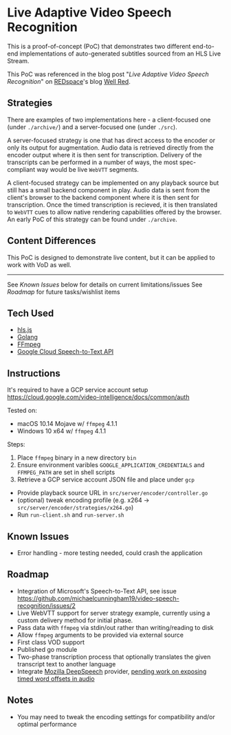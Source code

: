 # Live Adaptive Video Speech Recognition

This is a proof-of-concept (PoC) that demonstrates two different end-to-end implementations of auto-generated subtitles sourced from an HLS Live Stream.

This PoC was referenced in the blog post "_Live Adaptive Video Speech Recognition_" on [REDspace](https://redspace.com)'s blog [Well Red](https://medium.com/well-red/live-adaptive-video-speech-recognition-21345ff380e9).


## Strategies
There are examples of two implementations here - a client-focused one (under `./archive/`) and a server-focused one (under `./src`).

A server-focused strategy is one that has direct access to the encoder or only its output for augmentation. Audio data is retrieved directly from the encoder output where it is then sent for transcription. Delivery of the transcripts can be performed in a number of ways, the most spec-compliant way would be live `WebVTT` segments.

A client-focused strategy can be implemented on any playback source but still has a small backend component in play. Audio data is sent from the client's browser to the backend component where it is then sent for transcription. Once the timed transcription is recieved, it is then translated to `WebVTT` cues to allow native rendering capabilities offered by the browser. An early PoC of this strategy can be found under `./archive`.

## Content Differences
This PoC is designed to demonstrate live content, but it can be applied to work with VoD as well.

------

See *Known Issues* below for details on current limitations/issues
See *Roadmap* for future tasks/wishlist items

## Tech Used
- [hls.js](https://github.com/video-dev/hls.js)
- [Golang](https://golang.org/)
- [FFmpeg](https://ffmpeg.org/)
- [Google Cloud Speech-to-Text API](https://cloud.google.com/speech-to-text/)

## Instructions
It's required to have a GCP service account setup
https://cloud.google.com/video-intelligence/docs/common/auth

Tested on:
- macOS 10.14 Mojave w/ `ffmpeg` 4.1.1
- Windows 10 x64 w/ `ffmpeg` 4.1.1

Steps:
1) Place `ffmpeg` binary in a new directory `bin`
2) Ensure environment varibles `GOOGLE_APPLICATION_CREDENTIALS` and `FFMPEG_PATH` are set in shell scripts
3) Retrieve a GCP service account JSON file and place under `gcp`

  - Provide playback source URL in `src/server/encoder/controller.go`
  - (optional) tweak encoding profile (e.g. x264 -> `src/server/encoder/strategies/x264.go`)
  - Run `run-client.sh` and `run-server.sh`

## Known Issues
- Error handling - more testing needed, could crash the application

## Roadmap
- Integration of Microsoft's Speech-to-Text API, see issue https://github.com/michaelcunningham19/video-speech-recognition/issues/2
- Live WebVTT support for server strategy example, currently using a custom delivery method for initial phase.
- Pass data with `ffmpeg` via stdin/out rather than writing/reading to disk
- Allow `ffmpeg` arguments to be provided via external source
- First class VOD support
- Published go module
- Two-phase transcription process that optionally translates the given transcript text to another language
- Integrate [Mozilla DeepSpeech](https://github.com/mozilla/DeepSpeech) provider, [pending work on exposing timed word offsets in audio](https://discourse.mozilla.org/t/speech-to-text-json-result-with-time-per-word/32681)

## Notes
- You may need to tweak the encoding settings for compatibility and/or optimal performance
